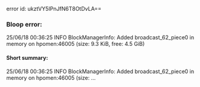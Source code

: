 error id: ukztVY5IPnJfN6T8OtDvLA==
### Bloop error:

25/06/18 00:36:25 INFO BlockManagerInfo: Added broadcast_62_piece0 in memory on hpomen:46005 (size: 9.3 KiB, free: 4.5 GiB)
#### Short summary: 

25/06/18 00:36:25 INFO BlockManagerInfo: Added broadcast_62_piece0 in memory on hpomen:46005 (size: ...
